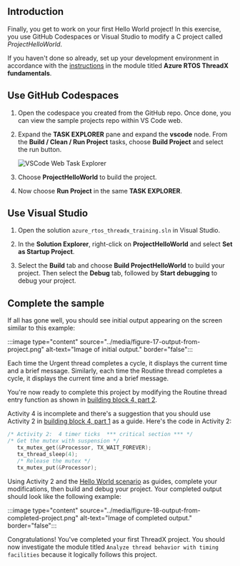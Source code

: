 ## Introduction

Finally, you get to work on your first Hello World project! In this exercise, you use GitHub Codespaces or Visual Studio to modify a C project called *ProjectHelloWorld*.

If you haven't done so already, set up your development environment in accordance with the [instructions](/training/modules/introduction-azure-rtos/2-set-up-environment?azure-portal=true) in the module titled **Azure RTOS ThreadX fundamentals**.

## Use GitHub Codespaces

1. Open the codespace you created from the GitHub repo. Once done, you can view the sample projects repo within VS Code web.

1. Expand the **TASK EXPLORER** pane and expand the **vscode** node. From the **Build / Clean / Run Project** tasks, choose **Build Project** and select the run button.

   ![VSCode Web Task Explorer](../../introduction-azure-rtos/media/vscode-web-tasks.png)

1. Choose **ProjectHelloWorld** to build the project.

1. Now choose **Run Project** in the same **TASK EXPLORER**.

## Use Visual Studio

1. Open the solution `azure_rtos_threadx_training.sln` in Visual Studio.

1. In the **Solution Explorer**, right-click on **ProjectHelloWorld** and select **Set as Startup Project**.

1. Select the **Build** tab and choose **Build ProjectHelloWorld** to build your project. Then select the **Debug** tab, followed by **Start debugging** to debug your project.

## Complete the sample

If all has gone well, you should see initial output appearing on the screen similar to this example:

:::image type="content" source="../media/figure-17-output-from-project.png" alt-text="Image of initial output." border="false":::

Each time the Urgent thread completes a cycle, it displays the current time and a brief message. Similarly, each time the Routine thread completes a cycle, it displays the current time and a brief message.

You're now ready to complete this project by modifying the Routine thread entry function as shown in [building block 4, part 2](/training/modules/create-first-threadx-project/6-exercise-build-debug-project#building-block-4-part-2).

Activity 4 is incomplete and there's a suggestion that you should use Activity 2 in [building block 4, part 1](/training/modules/create-first-threadx-project/6-exercise-build-debug-project#building-block-4-part-1) as a guide. Here's the code in Activity 2:

```c
/* Activity 2:  4 timer ticks  *** critical section *** */
/* Get the mutex with suspension */
   tx_mutex_get(&Processor, TX_WAIT_FOREVER);
   tx_thread_sleep(4);
   /* Release the mutex */
   tx_mutex_put(&Processor);
```

Using Activity 2 and the [Hello World scenario](/training/modules/create-first-threadx-project/3-hello-world#hello-world-scenario) as guides, complete your modifications, then build and debug your project. Your completed output should look like the following example:

:::image type="content" source="../media/figure-18-output-from-completed-project.png" alt-text="Image of completed output." border="false":::

Congratulations! You've completed your first ThreadX project. You should now investigate the module titled `Analyze thread behavior with timing facilities` because it logically follows this project.
